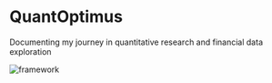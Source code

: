 # QuantOptimus
Documenting my journey in quantitative research and financial data exploration



![framework](https://github.com/kennybix/QuantOptimus/assets/7920611/f447b328-b334-4b45-a9f6-c3bf69e3fae9)
